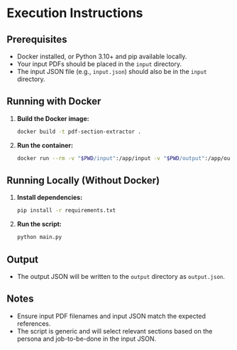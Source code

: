 # Execution Instructions

## Prerequisites

- Docker installed, or Python 3.10+ and pip available locally.
- Your input PDFs should be placed in the `input` directory.
- The input JSON file (e.g., `input.json`) should also be in the `input` directory.

## Running with Docker

1. **Build the Docker image:**
   ```sh
   docker build -t pdf-section-extractor .
   ```

2. **Run the container:**
   ```sh
   docker run --rm -v "$PWD/input":/app/input -v "$PWD/output":/app/output pdf-section-extractor
   ```

## Running Locally (Without Docker)

1. **Install dependencies:**
   ```sh
   pip install -r requirements.txt
   ```

2. **Run the script:**
   ```sh
   python main.py
   ```

## Output

- The output JSON will be written to the `output` directory as `output.json`.

## Notes

- Ensure input PDF filenames and input JSON match the expected references.
- The script is generic and will select relevant sections based on the persona and job-to-be-done in the input JSON.